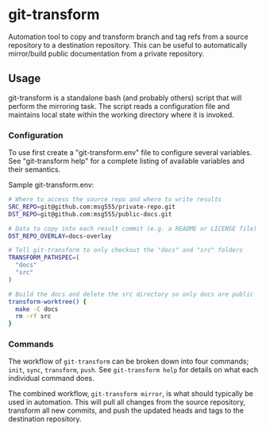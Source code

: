 # git-transform

Automation tool to copy and transform branch and tag refs from a source
repository to a destination repository. This can be useful to automatically
mirror/build public documentation from a private repository.

## Usage

git-transform is a standalone bash (and probably others) script that will
perform the mirroring task. The script reads a configuration file and
maintains local state within the working directory where it is invoked.

### Configuration

To use first create a "git-transform.env" file to configure several variables.
See "git-transform help" for a complete listing of available variables and their
semantics.

Sample git-transform.env:

```bash
# Where to access the source repo and where to write results
SRC_REPO=git@github.com:msg555/private-repo.git
DST_REPO=git@github.com:msg555/public-docs.git

# Data to copy into each result commit (e.g. a README or LICENSE file)
DST_REPO_OVERLAY=docs-overlay

# Tell git-transform to only checkout the "docs" and "src" folders
TRANSFORM_PATHSPEC=(
  "docs"
  "src"
)

# Build the docs and delete the src directory so only docs are public
transform-worktree() {
  make -C docs
  rm -rf src
}
```
### Commands

The workflow of `git-transform` can be broken down into four commands;
`init`, `sync`, `transform`, `push`. See `git-transform help` for details
on what each individual command does.

The combined workflow, `git-transform mirror`, is what should typically be
used in automation. This will pull all changes from the source repository,
transform all new commits, and push the updated heads and tags to the
destination repository.
